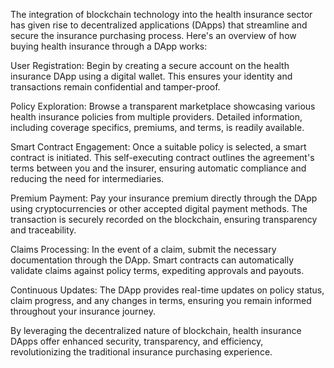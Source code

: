 The integration of blockchain technology into the health insurance sector has given rise to decentralized applications (DApps) that streamline and secure the insurance purchasing process. Here's an overview of how buying health insurance through a DApp works:

User Registration: Begin by creating a secure account on the health insurance DApp using a digital wallet. This ensures your identity and transactions remain confidential and tamper-proof.

Policy Exploration: Browse a transparent marketplace showcasing various health insurance policies from multiple providers. Detailed information, including coverage specifics, premiums, and terms, is readily available.

Smart Contract Engagement: Once a suitable policy is selected, a smart contract is initiated. This self-executing contract outlines the agreement's terms between you and the insurer, ensuring automatic compliance and reducing the need for intermediaries.

Premium Payment: Pay your insurance premium directly through the DApp using cryptocurrencies or other accepted digital payment methods. The transaction is securely recorded on the blockchain, ensuring transparency and traceability.

Claims Processing: In the event of a claim, submit the necessary documentation through the DApp. Smart contracts can automatically validate claims against policy terms, expediting approvals and payouts.

Continuous Updates: The DApp provides real-time updates on policy status, claim progress, and any changes in terms, ensuring you remain informed throughout your insurance journey.

By leveraging the decentralized nature of blockchain, health insurance DApps offer enhanced security, transparency, and efficiency, revolutionizing the traditional insurance purchasing experience.
